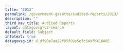 ```yaml
---
title: "2013"
permalink: /government-gazette/audited-reports/2013/
description: ""
third_nav_title: Audited Reports
layout: datagovsg-v2-search
default_field: Subject
infotext: true
datagovsg-id: d_df90a7aa22f95f80e5efc549fb418405
---
```

